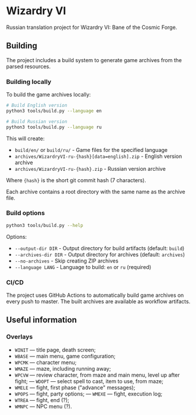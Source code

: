 # Wizardry VI

Russian translation project for Wizardry VI: Bane of the Cosmic Forge.

## Building

The project includes a build system to generate game archives from the parsed resources.

### Building locally

To build the game archives locally:

```bash
# Build English version
python3 tools/build.py --language en

# Build Russian version
python3 tools/build.py --language ru
```

This will create:
- `build/en/` or `build/ru/` - Game files for the specified language
- `archives/WizardryVI-ru-{hash}[data=english].zip` - English version archive
- `archives/WizardryVI-ru-{hash}.zip` - Russian version archive

Where `{hash}` is the short git commit hash (7 characters).

Each archive contains a root directory with the same name as the archive file.

### Build options

```bash
python3 tools/build.py --help
```

Options:
- `--output-dir DIR` - Output directory for build artifacts (default: `build`)
- `--archives-dir DIR` - Output directory for archives (default: `archives`)
- `--no-archives` - Skip creating ZIP archives
- `--language LANG` - Language to build: `en` or `ru` (required)

### CI/CD

The project uses GitHub Actions to automatically build game archives on every push to master. The built archives are available as workflow artifacts.

## Useful information

### Overlays

- `WINIT` — title page, death screen;
- `WBASE` — main menu, game configuration;
- `WPCMK` — character menu;
- `WMAZE` — maze, including running away;
- `WPCVW` — review character, from maze and main menu, level up after fight;
— `WDOPT` — select spell to cast, item to use, from maze;
- `WMELE` — fight, first phase ("advance" messages);
- `WPOPS` — fight, party options;
— `WMEXE` — fight, execution log;
- `WTREA` — fight, end (?);
- `WMNPC` — NPC menu (?).
